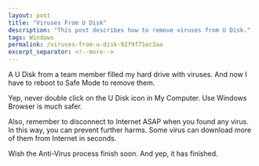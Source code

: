 ```yaml
---
layout: post
title: "Viruses From U Disk"
description: "This post describes how to remove viruses from U Disk."
tags: Windows
permalink: /viruses-from-u-disk-92f9f71ec3aa
excerpt_separator: <!--more-->
---
```


A U Disk from a team member filled my hard drive with viruses. And now I have to reboot to Safe Mode to remove them.

Yep, never double click on the U Disk icon in My Computer. Use Windows Browser is much safer.

Also, remember to disconnect to Internet ASAP when you found any virus. In this way, you can prevent further harms. Some virus can download more of them from Internet in seconds.

Wish the Anti-Virus process finish soon. And yep, it has finished.
<!--more-->